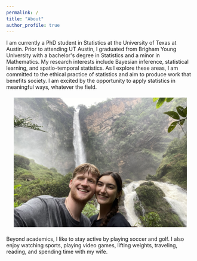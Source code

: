 ```yaml
---
permalink: /
title: "About"
author_profile: true
---
```


I am currently a PhD student in Statistics at the University of Texas at Austin. Prior to attending UT Austin, I graduated from Brigham Young University with a bachelor's degree in Statistics and a minor in Mathematics. My research interests include Bayesian inference, statistical learning, and spatio-temporal statistics. As I explore these areas, I am committed to the ethical practice of statistics and aim to produce work that benefits society. I am excited by the opportunity to apply statistics in meaningful ways, whatever the field.

<div style="text-align:center; margin: 20px;">
  <img src="/images/5B88A655-CA1D-41E3-AA0F-D227E010D6A7_1_105_c.jpeg" alt="expected goals" style="width: 600px;"/>
</div>

Beyond academics, I like to stay active by playing soccer and golf. I also enjoy watching sports, playing video games, lifting weights, traveling, reading, and spending time with my wife.
